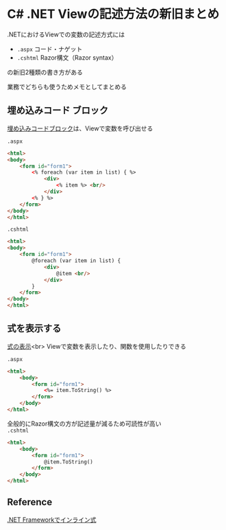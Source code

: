 # C# .NET Viewの記述方法の新旧まとめ

.NETにおけるViewでの変数の記述方式には

- `.aspx`    コード・ナゲット
- `.cshtml`  Razor構文（Razor syntax）<br>

の新旧2種類の書き方がある<br>

業務でどちらも使うためメモとしてまとめる<br>

## 埋め込みコード ブロック
[埋め込みコードブロック](https://learn.microsoft.com/ja-jp/previous-versions/ms178135(v=vs.140))は、Viewで変数を呼び出せる

`.aspx`
```html
<html>
<body>
    <form id="form1">
        <% foreach (var item in list) { %>
            <div>
                <% item %> <br/>
            </div>
        <% } %>
    </form>
</body>
</html>
```

`.cshtml`
```html
<html>
<body>
    <form id="form1">
        @foreach (var item in list) {
            <div>
                @item <br/>
            </div>
        }
    </form>
</body>
</html>
```

## 式を表示する
[式の表示](https://learn.microsoft.com/ja-jp/previous-versions/visualstudio/visual-studio-2010/6dwsdcf5(v=vs.100))<br>
Viewで変数を表示したり、関数を使用したりできる

`.aspx`
```html
<html>
    <body>
        <form id="form1">
            <%= item.ToString() %>
        </form>
    </body>
</html>
```
全般的にRazor構文の方が記述量が減るため可読性が高い<br>
`.cshtml`
```html
<html>
    <body>
        <form id="form1">
            @item.ToString()
        </form>
    </body>
</html>
```


## Reference
[.NET Frameworkでインライン式](https://learn.microsoft.com/ja-jp/troubleshoot/developer/webapps/aspnet/development/inline-expressions)<br>
